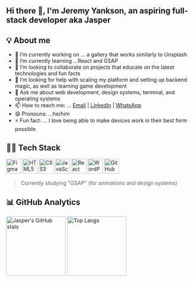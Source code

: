 ## Hi there 👋, I'm Jeremy Yankson, an aspiring full-stack developer aka Jasper

## 💡 About me

- 🔭 I’m currently working on ... a gallery that works similarly to Unsplash
- 🌱 I’m currently learning ...React and GSAP
- 👯 I’m looking to collaborate on projects that educate on the latest technologies and fun facts
- 🤔 I’m looking for help with scaling my platform and setting up backend magic, as well as learning game development
- 💬 Ask me about web development, design systems, terminal, and operating systems
- 📫 How to reach me: ... <a href="delaliyankson@gmail.com">Email</a> | <a href="www.linkedin.com/in/jeremiah-yankson-dev">LinkedIn</a> | <a href="https://api.whatsapp.com/send/?phone=%2B233260555507&text&type=phone_number&app_absent=0">WhatsApp<a/>
- 😄 Pronouns: ...he/him
- ⚡ Fun fact: ... I love being able to make devices work in their best form possible

## 🧑‍💻 Tech Stack

<p align="left">
  <img src="https://img.icons8.com/ios-filled/50/figma.png" alt="Figma" title="Figma" width="40"/>
<!--   <img src="https://img.icons8.com/ios-filled/50/webflow.png" alt="Webflow" title="Webflow" width="40"/> -->
  <img src="https://img.icons8.com/color/48/html-5--v1.png" alt="HTML5" title="HTML5" width="40"/>
  <img src="https://img.icons8.com/color/48/css3.png" alt="CSS3" title="CSS3" width="40"/>
  <img src="https://img.icons8.com/color/48/javascript--v1.png" alt="JavaScript" title="JavaScript" width="40"/>
  <img src="https://img.icons8.com/officel/40/react.png" alt="React" title="React" width="40"/>
<!--   <img src="https://img.icons8.com/color/48/tailwind_css.png" alt="Tailwind CSS" title="Tailwind CSS" width="40"/> -->
  <img src="https://img.icons8.com/color/48/wordpress.png" alt="WordPress" title="WordPress" width="40"/>
  <img src="https://img.icons8.com/ios-glyphs/40/github.png" alt="GitHub" title="GitHub" width="40"/>
</p>

> Currently studying "GSAP" (for animations and design systems)

## 📊 GitHub Analytics

<div align="left">
  <img src="https://github-readme-stats.vercel.app/api?username=jasper-s-orbit&show_icons=true&theme=radical" alt="Jasper's GitHub stats" height="160"/>
  <img src="https://github-readme-stats.vercel.app/api/top-langs/?username=jasper-s-orbit&layout=compact&theme=radical" alt="Top Langs" height="160"/>
</div>
